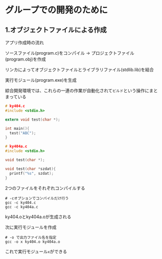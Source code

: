 # グループでの開発のために

## 1.オブジェクトファイルによる作成
アプリ作成時の流れ

ソースファイル(program.c)をコンパイル → プロジェクトファイル(program.obj)を作成

リンカによってオブジェクトファイルとライブラリファイル(stdlib.lib)を結合

実行モジュール(program.exe)を生成

綜合開発環境では、これらの一連の作業が自動化されて`ビルド`という操作にまとまっている

```c
# ky404.c
#include <stdio.h>

extern void test(char *);

int main(){
  test("ABC");
}
```

```c
# ky404a.c
#include <stdio.h>

void test(char *);

void test(char *szdat){
  printf("%s", szdat);
}
```

2つのファイルをそれぞれコンパイルする
```
# -cオプションでコンパイルだけ行う
gcc -c ky404.c
gcc -c ky404a.c
```
ky404.oとky404a.oが生成される

次に実行モジュールを作成
```
# -o で出力ファイル名を指定
gcc -o x ky404.o ky404a.o
```
これで実行モジュール`x`ができる

